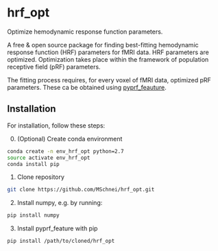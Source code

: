 # hrf_opt
Optimize hemodynamic response function parameters.

A free & open source package for finding best-fitting hemodynamic response function (HRF) parameters for fMRI data.
HRF parameters are optimized. Optimization takes place within the framework of population receptive field (pRF) parameters.

The fitting process requires, for every voxel of fMRI data, optimized pRF parameters. These ca be obtained using [pyprf_feauture](https://github.com/MSchnei/pyprf_feature).

## Installation

For installation, follow these steps:

0. (Optional) Create conda environment
```bash
conda create -n env_hrf_opt python=2.7
source activate env_hrf_opt
conda install pip
```

1. Clone repository
```bash
git clone https://github.com/MSchnei/hrf_opt.git
```

2. Install numpy, e.g. by running:
```bash
pip install numpy
```

3. Install pyprf_feature with pip
```bash
pip install /path/to/cloned/hrf_opt
```
